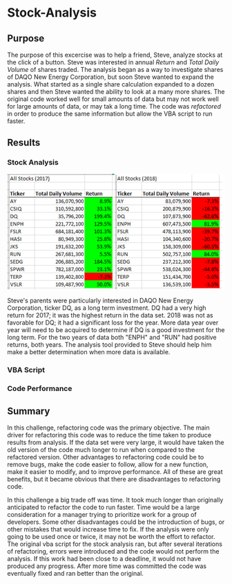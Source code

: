 # Stock-Analysis

## Purpose

The purpose of this excercise was to help a friend, Steve, analyze stocks at the click of a button. Steve was interested in annual *Return* and *Total Daily Volume* of shares traded. The analysis began as a way to investigate shares of DAQO New Energy Corporation, but soon Steve wanted to expand the analysis. What started as a single share calculation expanded to a dozen shares and then Steve wanted the ability to look at a many more shares. The original code worked well for small amounts of data but may not work well for large amounts of data, or may tak a long time. The code was *refactored* in order to produce the same information but allow the VBA script to run faster. 

## Results

### Stock Analysis
![2017_vs_2018_Stocks](/Resources/2017_vs_2018_stocks.png)

Steve's parents were particularly interested in DAQO New Energy Corporation, ticker DQ, as a long term investment. DQ had a very high return for 2017; it was the highest return in the data set. 2018 was not as favorable for DQ; it had a significant loss for the year. More data year over year will need to be acquired to determine if DQ is a good investment for the long term. For the two years of data both "ENPH" and "RUN" had positive returns, both years. The analysis tool provided to Steve should help him make a better determination when more data is available. 

### VBA Script


### Code Performance

## Summary

In this challenge, refactoring code was the primary objective. The main driver for refactoring this code was to reduce the time taken to produce results from analysis. If the data set were very large, it would have taken the old version of the code much longer to run when compared to the refactored version. Other advantages to refactoring code could be to remove bugs, make the code easier to follow, allow for a new function, make it easier to modify, and to improve performance. All of these are great benefits, but it became obvious that there are disadvantages to refactoring code. 

In this challenge a big trade off was time. It took much longer than originally anticipated to refactor the code to run faster. Time would be a large consideration for a manager trying to prioritize work for a group of developers. Some other disadvantages could be the introduction of bugs, or other mistakes that would increase time to fix. If the analysis were only going to be used once or twice, it may not be worth the effort to refactor. The original vba script for the stock analysis ran, but after several iterations of refactoring, errors were introduced and the code would not perform the analysis. If this work had been close to a deadline, it would not have produced any progress. After more time was committed the code was eventually fixed and ran better than the original.
